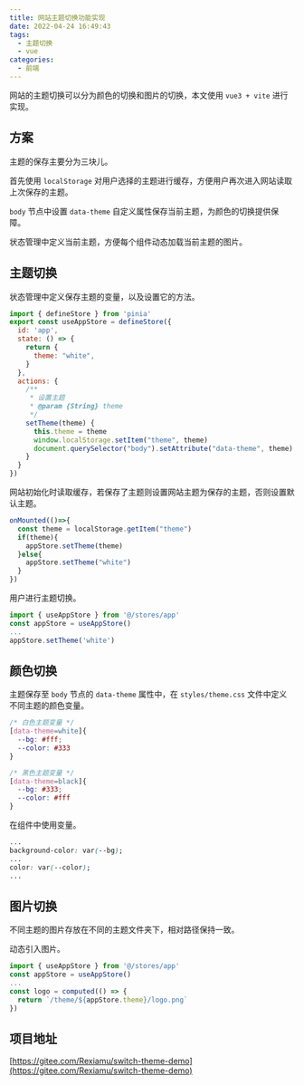 ```yaml
---
title: 网站主题切换功能实现
date: 2022-04-24 16:49:43
tags:
  - 主题切换
  - vue
categories:
  - 前端
---
```


网站的主题切换可以分为颜色的切换和图片的切换，本文使用 `vue3 + vite` 进行实现。

<!-- more -->

## 方案

主题的保存主要分为三块儿。

首先使用 `localStorage` 对用户选择的主题进行缓存，方便用户再次进入网站读取上次保存的主题。

`body` 节点中设置 `data-theme` 自定义属性保存当前主题，为颜色的切换提供保障。

状态管理中定义当前主题，方便每个组件动态加载当前主题的图片。

## 主题切换

状态管理中定义保存主题的变量，以及设置它的方法。

```js
import { defineStore } from 'pinia'
export const useAppStore = defineStore({
  id: 'app',
  state: () => {
    return {
      theme: "white",
    }
  },
  actions: {
    /**
     * 设置主题
     * @param {String} theme 
     */
    setTheme(theme) {
      this.theme = theme
      window.localStorage.setItem("theme", theme)
      document.querySelector("body").setAttribute("data-theme", theme)
    }
  }
})
```

网站初始化时读取缓存，若保存了主题则设置网站主题为保存的主题，否则设置默认主题。

```js
onMounted(()=>{
  const theme = localStorage.getItem("theme")
  if(theme){
    appStore.setTheme(theme)
  }else{
    appStore.setTheme("white")
  }
})
```

用户进行主题切换。

```js
import { useAppStore } from '@/stores/app'
const appStore = useAppStore()
...
appStore.setTheme('white')
```

## 颜色切换

主题保存至 `body` 节点的 `data-theme` 属性中，在 `styles/theme.css` 文件中定义不同主题的颜色变量。

```css
/* 白色主题变量 */
[data-theme=white]{
  --bg: #fff;
  --color: #333
}

/* 黑色主题变量 */
[data-theme=black]{
  --bg: #333;
  --color: #fff
}
```

在组件中使用变量。

```css
...
background-color: var(--bg);
...
color: var(--color);
...
```

## 图片切换

不同主题的图片存放在不同的主题文件夹下，相对路径保持一致。

动态引入图片。

```js
import { useAppStore } from '@/stores/app'
const appStore = useAppStore()
...
const logo = computed(() => {
  return `/theme/${appStore.theme}/logo.png`
})
```

## 项目地址

[https://gitee.com/Rexiamu/switch-theme-demo](https://gitee.com/Rexiamu/switch-theme-demo)
